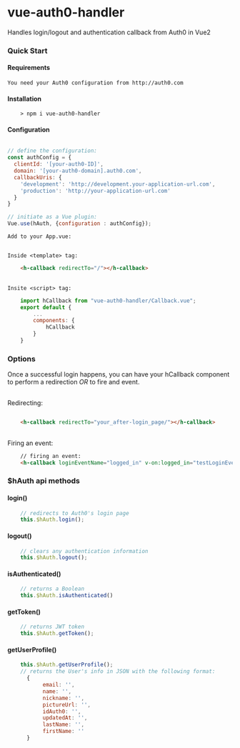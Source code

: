# vue-auth0-handler
Handles login/logout and authentication callback from Auth0 in Vue2

### Quick Start

#### Requirements
    
    You need your Auth0 configuration from http://auth0.com

#### Installation

```
    > npm i vue-auth0-handler
``` 

#### Configuration   
   
```javascript

// define the configuration:
const authConfig = {
  clientId: '[your-auth0-ID]',
  domain: '[your-auth0-domain].auth0.com',
  callbackUris: {
    'development': 'http://development.your-application-url.com',
    'production': 'http://your-application-url.com'
  }
}

// initiate as a Vue plugin:
Vue.use(hAuth, {configuration : authConfig});
```

    Add to your App.vue: 

##
    Inside <template> tag:    
    
```html
    <h-callback redirectTo="/"></h-callback>
```

## 
    Insite <script> tag:    
```javascript
    import hCallback from "vue-auth0-handler/Callback.vue";
    export default {
        ...
        components: {
            hCallback
        }
    }
```

### Options

Once a successful login happens, you can have your hCallback component to perform a redirection *OR* to fire and event.
##
Redirecting: 
```html
    
    <h-callback redirectTo="your_after-login_page/"></h-callback>
```
##
Firing an event:
```html
    // firing an event:
    <h-callback loginEventName="logged_in" v-on:logged_in="testLoginEvent"></h-callback>
```

### $hAuth api methods

#### login()
```javascript
    // redirects to Auth0's login page
    this.$hAuth.login();
```
#### logout()
```javascript
    // clears any authentication information 
    this.$hAuth.logout();
```
#### isAuthenticated()
```javascript
    // returns a Boolean
    this.$hAuth.isAuthenticated()
```
#### getToken()
```javascript
    // returns JWT token
    this.$hAuth.getToken();
```
#### getUserProfile()
```javascript
    this.$hAuth.getUserProfile();
    // returns the User's info in JSON with the following format:
      {
           email: '',
           name: '',
           nickname: '',
           pictureUrl: '',
           idAuth0: '',
           updatedAt: '',
           lastName: '',
           firstName: ''
      }
```
